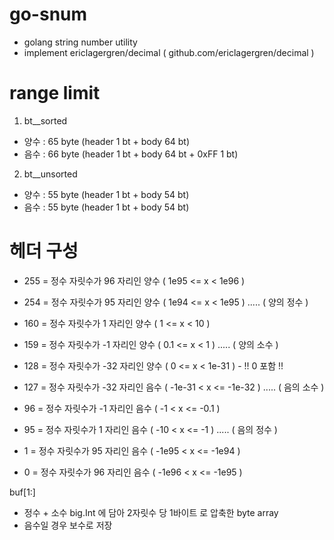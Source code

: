 # go-snum
 - golang string number utility
 - implement ericlagergren/decimal ( github.com/ericlagergren/decimal )

# range limit
1. bt__sorted
 - 양수 : 65 byte (header 1 bt + body 64 bt)
 - 음수 : 66 byte (header 1 bt + body 64 bt + 0xFF 1 bt)

2. bt__unsorted
 - 양수 : 55 byte (header 1 bt + body 54 bt)
 - 음수 : 55 byte (header 1 bt + body 54 bt)


# 헤더 구성
 - 255 = 정수 자릿수가 96 자리인 양수 ( 1e95 <= x < 1e96 )
 - 254 = 정수 자릿수가 95 자리인 양수 ( 1e94 <= x < 1e95 )
 ..... ( 양의 정수 )
 - 160 = 정수 자릿수가 1 자리인 양수 ( 1 <= x < 10 )
 - 159 = 정수 자릿수가 -1 자리인 양수 ( 0.1 <= x < 1 )
 ..... ( 양의 소수 )
 - 128 = 정수 자릿수가 -32 자리인 양수 ( 0 <= x < 1e-31 ) - !! 0 포함 !!

 - 127 = 정수 자릿수가 -32 자리인 음수 ( -1e-31 < x <= -1e-32 )
 ..... ( 음의 소수 )
 - 96 = 정수 자릿수가 -1 자리인 음수 ( -1 < x <= -0.1 )
 - 95 = 정수 자릿수가 1 자리인 음수 ( -10 < x <= -1 )
 ..... ( 음의 정수 )
 - 1 = 정수 자릿수가 95 자리인 음수 ( -1e95 < x <= -1e94 )
 - 0 = 정수 자릿수가 96 자리인 음수 ( -1e96 < x <= -1e95 )

buf[1:]
 - 정수 + 소수 big.Int 에 담아 2자릿수 당 1바이트 로 압축한 byte array
 - 음수일 경우 보수로 저장
